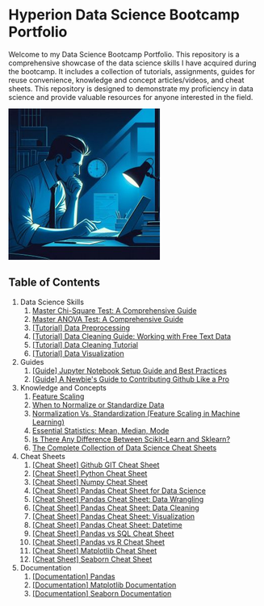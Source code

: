 # Hyperion Data Science Bootcamp Portfolio

Welcome to my Data Science Bootcamp Portfolio. This repository is a comprehensive showcase of the data science skills I have acquired during the bootcamp. It includes a collection of tutorials, assignments, guides for reuse convenience, knowledge and concept articles/videos, and cheat sheets. This repository is designed to demonstrate my proficiency in data science and provide valuable resources for anyone interested in the field.


![data_analysis_night](https://github.com/vialliw/Hyperion_Data_Science_Bootcamp/blob/main/image/data_analysis_night.jpg?raw=true)

## Table of Contents

1. Data Science Skills
   1. [Master Chi-Square Test: A Comprehensive Guide](https://github.com/vialliw/Hyperion_Data_Science_Bootcamp/blob/main/complete-chi-square-blog.md)
   2. [Master ANOVA Test: A Comprehensive Guide](https://github.com/vialliw/Hyperion_Data_Science_Bootcamp/blob/main/anova-blog-post.md)
   3. [[Tutorial] Data Preprocessing](https://github.com/vialliw/Hyperion_Data_Science_Bootcamp/blob/main/data_preprocessing.ipynb)
   4. [[Tutorial] Data Cleaning Guide: Working with Free Text Data](https://github.com/vialliw/Hyperion_Data_Science_Bootcamp/blob/main/data-cleaning-markdown.md)
   5. [[Tutorial] Data Cleaning Tutorial](https://github.com/vialliw/Hyperion_Data_Science_Bootcamp/blob/main/Data%20Cleaning%20Tutorial.ipynb)
   6. [[Tutorial] Data Visualization](Data_Visualization%20(Basic).md)
2. Guides
   1. [[Guide] Jupyter Notebook Setup Guide and Best Practices](jupyter-setup-guide.md)
   2. [[Guide] A Newbie's Guide to Contributing Github Like a Pro](https://github.com/vialliw/Tech_Notes/blob/main/A%20Newbie's%20Guide%20to%20Contributing%20Like%20a%20Pro.md)
3. Knowledge and Concepts
   1. [Feature Scaling](https://www.youtube.com/watch?v=Y7m9MyPxcyQ)
   2. [When to Normalize or Standardize Data](https://www.secoda.co/learn/when-to-normalize-or-standardize-data)
   3. [Normalization Vs. Standardization (Feature Scaling in Machine Learning)](https://www.youtube.com/watch?v=bqhQ2LWBheQ)
   4. [Essential Statistics: Mean, Median, Mode](https://www.youtube.com/watch?v=5C9LBF3b65s)
   5. [Is There Any Difference Between Scikit-Learn and Sklearn?](https://towardsdatascience.com/scikit-learn-vs-sklearn-6944b9dc1736#:)
   6. [The Complete Collection of Data Science Cheat Sheets](https://www.kdnuggets.com/publications/sheets/The_Complete_Collection_of_Data_Science_Cheatsheets_KDnuggets.pdf)
4. Cheat Sheets
   1. [[Cheat Sheet] Github GIT Cheat Sheet](https://education.github.com/git-cheat-sheet-education.pdf)
   2. [[Cheat Sheet] Python Cheat Sheet](https://cdn.codewithmosh.com/image/upload/v1702942822/cheat-sheets/python.pdf)
   3. [[Cheat Sheet] Numpy Cheat Sheet](https://assets.datacamp.com/blog_assets/Numpy_Python_Cheat_Sheet.pdf)
   4. [[Cheat Sheet] Pandas Cheat Sheet for Data Science](https://datascientyst.com/pandas-cheat-sheet-for-data-science)
   5. [[Cheat Sheet] Pandas Cheat Sheet: Data Wrangling](https://pandas.pydata.org/Pandas_Cheat_Sheet.pdf)
   6. [[Cheat Sheet] Pandas Cheat Sheet: Data Cleaning](https://datascientyst.com/pandas-cheat-sheet-data-cleaning)
   7. [[Cheat Sheet] Pandas Cheat Sheet: Visualization](https://datascientyst.com/pandas-visualization-cheat-sheet)
   8. [[Cheat Sheet] Pandas Cheat Sheet: Datetime](https://datascientyst.com/pandas-datetime-cheat-sheet/)
   9. [[Cheat Sheet] Pandas vs SQL Cheat Sheet](https://datascientyst.com/pandas-vs-sql-cheat-sheet/)
   10. [[Cheat Sheet] Pandas vs R Cheat Sheet](https://datascientyst.com/pandas-vs-r-cheat-sheet/)
   11. [[Cheat Sheet] Matplotlib Cheat Sheet](https://matplotlib.org/cheatsheets/cheatsheets.pdf)
   12. [[Cheat Sheet] Seaborn Cheat Sheet](https://s3.amazonaws.com/assets.datacamp.com/blog_assets/Python_Seaborn_Cheat_Sheet.pdf)
5. Documentation
   1. [[Documentation] Pandas](https://pandas.pydata.org/docs/)
   2. [[Documentation] Matplotlib Documentation](https://matplotlib.org/stable/users/index.html)
   3. [[Documentation] Seaborn Documentation](https://seaborn.pydata.org/tutorial.html)
